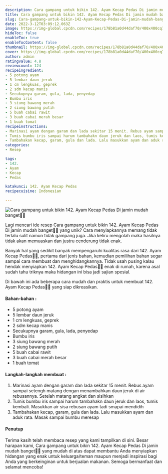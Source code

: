 ```yaml
---
description: Cara gampang untuk bikin 142. Ayam Kecap Pedas Di jamin mudah banget"
title: Cara gampang untuk bikin 142. Ayam Kecap Pedas Di jamin mudah banget
slug: Cara-gampang-untuk-bikin-142-Ayam-Kecap-Pedas-Di-jamin-mudah-banget
date: 2022-3-12T03:09:12.063Z
image: https://img-global.cpcdn.com/recipes/178b81a0d44daf70/400x400cq70/photo.jpg
hideToc: false
enableToc: true
enableTocContent: false
thumbnail: https://img-global.cpcdn.com/recipes/178b81a0d44daf70/400x400cq70/photo.jpg
cover: https://img-global.cpcdn.com/recipes/178b81a0d44daf70/400x400cq70/photo.jpg
author: admin
ratingvalue: 4.8
reviewcount: 124
recipeingredient:
- 5 potong ayam
- 5 lembar daun jeruk
- 1 cm lengkuas, geprek
- 2 sdm kecap manis
- Secukupnya garam, gula, lada, penyedap
- Bumbu iris
- 3 siung bawang merah
- 2 siung bawang putih
- 5 buah cabai rawit
- 3 buah cabai merah besar
- 1 buah tomat
recipeinstructions:
- Marinasi ayam dengan garam dan lada sekitar 15 menit. Rebus ayam sampai setengh matang dengan menambahkan daun jeruk di air rebusannya. Setelah matang angkat dan sisihkan
- Tumis bumbu iris sampai harum tambahakn daun jeruk dan laos, tumis kembali. Masukkan air sisa rebusan ayam tadi smapai mendidih
- Tambahakan kecap, garam, gula dan lada. Lalu masukkan ayam dan aduk rata. Masak sampai bumbu meresap
categories:
- Resep

tags:
- 142.
- Ayam
- Kecap
- Pedas

katakunci: 142. Ayam Kecap Pedas
recipecuisine: Indonesian

---
```


![Cara gampang untuk bikin 142. Ayam Kecap Pedas Di jamin mudah banget👩‍🍳](https://img-global.cpcdn.com/recipes/178b81a0d44daf70/400x400cq70/photo.jpg)

Lagi mencari ide resep Cara gampang untuk bikin 142. Ayam Kecap Pedas Di jamin mudah banget👩‍🍳 yang unik? Cara menyiapkannya memang tidak terlalu sulit namun tidak gampang juga. Jika keliru mengolah maka hasilnya tidak akan memuaskan dan justru cenderung tidak enak.

Banyak hal yang sedikit banyak mempengaruhi kualitas rasa dari 142. Ayam Kecap Pedas👩‍🍳, pertama dari jenis bahan, kemudian pemilihan bahan segar sampai cara membuat dan menghidangkannya. Tidak usah pusing kalau hendak menyiapkan 142. Ayam Kecap Pedas👩‍🍳 enak di rumah, karena asal sudah tahu triknya maka hidangan ini bisa jadi sajian spesial.

Di bawah ini ada beberapa cara mudah dan praktis untuk membuat 142. Ayam Kecap Pedas👩‍🍳 yang siap dikreasikan.

<!--inarticleads1-->

#### Bahan-bahan :

- 5 potong ayam
- 5 lembar daun jeruk
- 1 cm lengkuas, geprek
- 2 sdm kecap manis
- Secukupnya garam, gula, lada, penyedap
- Bumbu iris
- 3 siung bawang merah
- 2 siung bawang putih
- 5 buah cabai rawit
- 3 buah cabai merah besar
- 1 buah tomat

<!--inarticleads2-->

#### Langkah-langkah membuat :

1. Marinasi ayam dengan garam dan lada sekitar 15 menit. Rebus ayam sampai setengh matang dengan menambahkan daun jeruk di air rebusannya. Setelah matang angkat dan sisihkan
1. Tumis bumbu iris sampai harum tambahakn daun jeruk dan laos, tumis kembali. Masukkan air sisa rebusan ayam tadi smapai mendidih
1. Tambahakan kecap, garam, gula dan lada. Lalu masukkan ayam dan aduk rata. Masak sampai bumbu meresap

#### Penutup

Terima kasih telah membaca resep yang kami tampilkan di sini. Besar harapan kami, Cara gampang untuk bikin 142. Ayam Kecap Pedas Di jamin mudah banget👩‍🍳 yang mudah di atas dapat membantu Anda menyiapkan hidangan yang enak untuk keluarga/teman maupun menjadi inspirasi bagi Anda yang berkeinginan untuk berjualan makanan. Semoga bermanfaat dan selamat mencoba!